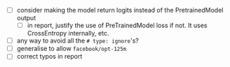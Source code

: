 - [ ] consider making the model return logits instead of the PretrainedModel output
  - [ ] in report, justify the use of PreTrainedModel loss if not. It uses CrossEntropy internally, etc. 
- [ ] any way to avoid all the `# type: ignore`'s?
- [ ] generalise to allow `facebook/opt-125m`
- [ ] correct typos in report 
